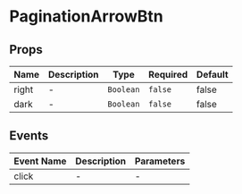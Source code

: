 # PaginationArrowBtn

## Props

<!-- @vuese:PaginationArrowBtn:props:start -->
|Name|Description|Type|Required|Default|
|---|---|---|---|---|
|right|-|`Boolean`|`false`|false|
|dark|-|`Boolean`|`false`|false|

<!-- @vuese:PaginationArrowBtn:props:end -->


## Events

<!-- @vuese:PaginationArrowBtn:events:start -->
|Event Name|Description|Parameters|
|---|---|---|
|click|-|-|

<!-- @vuese:PaginationArrowBtn:events:end -->


